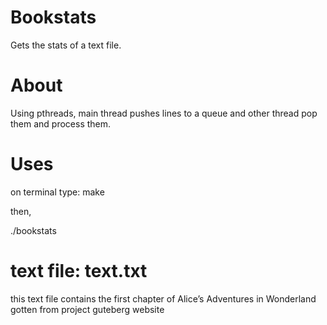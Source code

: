 # Bookstats
Gets the stats of a text file.

# About
Using pthreads, main thread pushes lines to a queue and other thread pop them and process them.

# Uses
on terminal type:
make

then,

./bookstats <number of threads> <text file>
  
# text file: text.txt
this text file contains the first chapter of Alice’s Adventures in Wonderland gotten from project guteberg website
